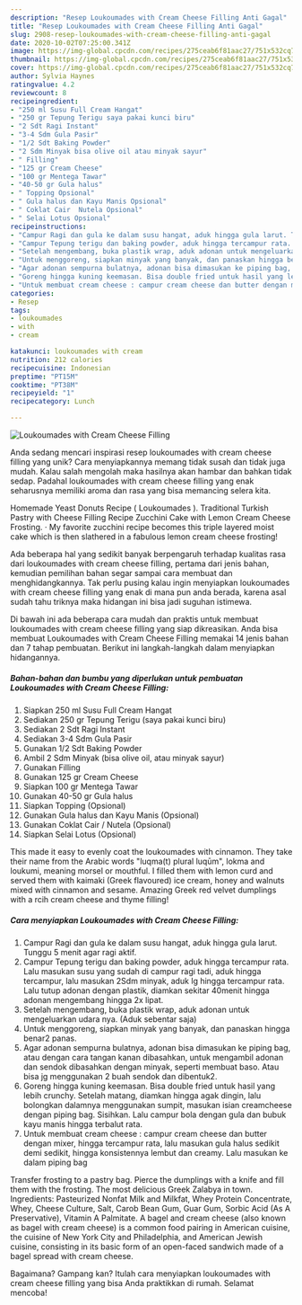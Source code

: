 ```yaml
---
description: "Resep Loukoumades with Cream Cheese Filling Anti Gagal"
title: "Resep Loukoumades with Cream Cheese Filling Anti Gagal"
slug: 2908-resep-loukoumades-with-cream-cheese-filling-anti-gagal
date: 2020-10-02T07:25:00.341Z
image: https://img-global.cpcdn.com/recipes/275ceab6f81aac27/751x532cq70/loukoumades-with-cream-cheese-filling-foto-resep-utama.jpg
thumbnail: https://img-global.cpcdn.com/recipes/275ceab6f81aac27/751x532cq70/loukoumades-with-cream-cheese-filling-foto-resep-utama.jpg
cover: https://img-global.cpcdn.com/recipes/275ceab6f81aac27/751x532cq70/loukoumades-with-cream-cheese-filling-foto-resep-utama.jpg
author: Sylvia Haynes
ratingvalue: 4.2
reviewcount: 8
recipeingredient:
- "250 ml Susu Full Cream Hangat"
- "250 gr Tepung Terigu saya pakai kunci biru"
- "2 Sdt Ragi Instant"
- "3-4 Sdm Gula Pasir"
- "1/2 Sdt Baking Powder"
- "2 Sdm Minyak bisa olive oil atau minyak sayur"
- " Filling"
- "125 gr Cream Cheese"
- "100 gr Mentega Tawar"
- "40-50 gr Gula halus"
- " Topping Opsional"
- " Gula halus dan Kayu Manis Opsional"
- " Coklat Cair  Nutela Opsional"
- " Selai Lotus Opsional"
recipeinstructions:
- "Campur Ragi dan gula ke dalam susu hangat, aduk hingga gula larut. Tunggu 5 menit agar ragi aktif."
- "Campur Tepung terigu dan baking powder, aduk hingga tercampur rata. Lalu masukan susu yang sudah di campur ragi tadi, aduk hingga tercampur, lalu masukan 2Sdm minyak, aduk lg hingga tercampur rata. Lalu tutup adonan dengan plastik, diamkan sekitar 40menit hingga adonan mengembang hingga 2x lipat."
- "Setelah mengembang, buka plastik wrap, aduk adonan untuk mengeluarkan udara nya. (Aduk sebentar saja)"
- "Untuk menggoreng, siapkan minyak yang banyak, dan panaskan hingga benar2 panas."
- "Agar adonan sempurna bulatnya, adonan bisa dimasukan ke piping bag, atau dengan cara tangan kanan dibasahkan, untuk mengambil adonan dan sendok dibasahkan dengan minyak, seperti membuat baso. Atau bisa jg menggunakan 2 buah sendok dan dibentuk2."
- "Goreng hingga kuning keemasan. Bisa double fried untuk hasil yang lebih crunchy. Setelah matang, diamkan hingga agak dingin, lalu bolongkan dalamnya menggunakan sumpit, masukan isian creamcheese dengan piping bag. Sisihkan. Lalu campur bola dengan gula dan bubuk kayu manis hingga terbalut rata."
- "Untuk membuat cream cheese : campur cream cheese dan butter dengan mixer, hingga tercampur rata, lalu masukan gula halus sedikit demi sedikit, hingga konsistennya lembut dan creamy. Lalu masukan ke dalam piping bag"
categories:
- Resep
tags:
- loukoumades
- with
- cream

katakunci: loukoumades with cream 
nutrition: 212 calories
recipecuisine: Indonesian
preptime: "PT15M"
cooktime: "PT38M"
recipeyield: "1"
recipecategory: Lunch

---
```



![Loukoumades with Cream Cheese Filling](https://img-global.cpcdn.com/recipes/275ceab6f81aac27/751x532cq70/loukoumades-with-cream-cheese-filling-foto-resep-utama.jpg)

Anda sedang mencari inspirasi resep loukoumades with cream cheese filling yang unik? Cara menyiapkannya memang tidak susah dan tidak juga mudah. Kalau salah mengolah maka hasilnya akan hambar dan bahkan tidak sedap. Padahal loukoumades with cream cheese filling yang enak seharusnya memiliki aroma dan rasa yang bisa memancing selera kita.

Homemade Yeast Donuts Recipe ( Loukoumades ). Traditional Turkish Pastry with Cheese Filling Recipe Zucchini Cake with Lemon Cream Cheese Frosting. · My favorite zucchini recipe becomes this triple layered moist cake which is then slathered in a fabulous lemon cream cheese frosting!

Ada beberapa hal yang sedikit banyak berpengaruh terhadap kualitas rasa dari loukoumades with cream cheese filling, pertama dari jenis bahan, kemudian pemilihan bahan segar sampai cara membuat dan menghidangkannya. Tak perlu pusing kalau ingin menyiapkan loukoumades with cream cheese filling yang enak di mana pun anda berada, karena asal sudah tahu triknya maka hidangan ini bisa jadi suguhan istimewa.


Di bawah ini ada beberapa cara mudah dan praktis untuk membuat loukoumades with cream cheese filling yang siap dikreasikan. Anda bisa membuat Loukoumades with Cream Cheese Filling memakai 14 jenis bahan dan 7 tahap pembuatan. Berikut ini langkah-langkah dalam menyiapkan hidangannya.

<!--inarticleads1-->

##### Bahan-bahan dan bumbu yang diperlukan untuk pembuatan Loukoumades with Cream Cheese Filling:

1. Siapkan 250 ml Susu Full Cream Hangat
1. Sediakan 250 gr Tepung Terigu (saya pakai kunci biru)
1. Sediakan 2 Sdt Ragi Instant
1. Sediakan 3-4 Sdm Gula Pasir
1. Gunakan 1/2 Sdt Baking Powder
1. Ambil 2 Sdm Minyak (bisa olive oil, atau minyak sayur)
1. Gunakan  Filling
1. Gunakan 125 gr Cream Cheese
1. Siapkan 100 gr Mentega Tawar
1. Gunakan 40-50 gr Gula halus
1. Siapkan  Topping (Opsional)
1. Gunakan  Gula halus dan Kayu Manis (Opsional)
1. Gunakan  Coklat Cair / Nutela (Opsional)
1. Siapkan  Selai Lotus (Opsional)


This made it easy to evenly coat the loukoumades with cinnamon. They take their name from the Arabic words &#34;luqma(t) plural luqūm&#34;, lokma and loukumi, meaning morsel or mouthful. I filled them with lemon curd and served them with kaimaki (Greek flavoured) ice cream, honey and walnuts mixed with cinnamon and sesame. Amazing Greek red velvet dumplings with a rcih cream cheese and thyme filling! 

<!--inarticleads2-->

##### Cara menyiapkan Loukoumades with Cream Cheese Filling:

1. Campur Ragi dan gula ke dalam susu hangat, aduk hingga gula larut. Tunggu 5 menit agar ragi aktif.
1. Campur Tepung terigu dan baking powder, aduk hingga tercampur rata. Lalu masukan susu yang sudah di campur ragi tadi, aduk hingga tercampur, lalu masukan 2Sdm minyak, aduk lg hingga tercampur rata. Lalu tutup adonan dengan plastik, diamkan sekitar 40menit hingga adonan mengembang hingga 2x lipat.
1. Setelah mengembang, buka plastik wrap, aduk adonan untuk mengeluarkan udara nya. (Aduk sebentar saja)
1. Untuk menggoreng, siapkan minyak yang banyak, dan panaskan hingga benar2 panas.
1. Agar adonan sempurna bulatnya, adonan bisa dimasukan ke piping bag, atau dengan cara tangan kanan dibasahkan, untuk mengambil adonan dan sendok dibasahkan dengan minyak, seperti membuat baso. Atau bisa jg menggunakan 2 buah sendok dan dibentuk2.
1. Goreng hingga kuning keemasan. Bisa double fried untuk hasil yang lebih crunchy. Setelah matang, diamkan hingga agak dingin, lalu bolongkan dalamnya menggunakan sumpit, masukan isian creamcheese dengan piping bag. Sisihkan. Lalu campur bola dengan gula dan bubuk kayu manis hingga terbalut rata.
1. Untuk membuat cream cheese : campur cream cheese dan butter dengan mixer, hingga tercampur rata, lalu masukan gula halus sedikit demi sedikit, hingga konsistennya lembut dan creamy. Lalu masukan ke dalam piping bag


Transfer frosting to a pastry bag. Pierce the dumplings with a knife and fill them with the frosting. The most delicious Greek Zalabya in town. Ingredients: Pasteurized Nonfat Milk and Milkfat, Whey Protein Concentrate, Whey, Cheese Culture, Salt, Carob Bean Gum, Guar Gum, Sorbic Acid (As A Preservative), Vitamin A Palmitate. A bagel and cream cheese (also known as bagel with cream cheese) is a common food pairing in American cuisine, the cuisine of New York City and Philadelphia, and American Jewish cuisine, consisting in its basic form of an open-faced sandwich made of a bagel spread with cream cheese. 

Bagaimana? Gampang kan? Itulah cara menyiapkan loukoumades with cream cheese filling yang bisa Anda praktikkan di rumah. Selamat mencoba!
